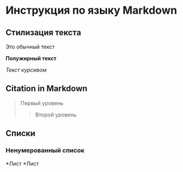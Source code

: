 # Инструкция по языку Markdown

## Стилизация текста

Это обычный текст

**Полужирный текст**

*Текст курсивом*
## Citation in Markdown
> Первый уровень
>> Второй уровень

## Списки
### Ненумерованный список
*Лист
*Лист
